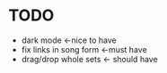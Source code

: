 # TODO

- dark mode <-nice to have
- fix links in song form <-must have
- drag/drop whole sets <- should have
